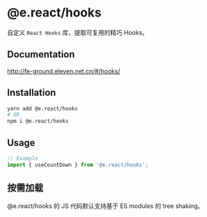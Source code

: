 # @e.react/hooks

自定义 `React Hooks` 库，提取可复用的精巧 Hooks。

## Documentation

http://fe-ground.eleven.net.cn/#/hooks/

## Installation

```bash
yarn add @e.react/hooks
# OR
npm i @e.react/hooks
```

## Usage

```ts
// Example
import { useCountDown } from '@e.react/hooks';
```

## 按需加载

@e.react/hooks 的 JS 代码默认支持基于 ES modules 的 tree shaking。
